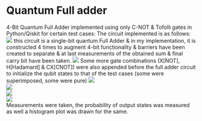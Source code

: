 # Quantum Full adder
4-Bit Quantum Full Adder implemented using only C-NOT &amp; Tofolli gates in Python/Qiskit for certain test cases:
The circuit implemented is as follows:  
![](https://upload.wikimedia.org/wikipedia/commons/0/0a/Quantum_Full_Adder.png?20210806154655)
this circuit is a single-bit quantum Full Adder & in my implementation, it is constructed 4 times to augment 4-bit functionality & barriers have been created to separate  & at last measurements of the obtained sum & final carry bit have been taken.
![](https://hackmd.io/_uploads/SysoIv7Dn.png)
Some more gate combinations (X[NOT], H[Hadamard] & CX[CNOT]) were also appended before the full adder circuit to initialize the qubit states to that of the test cases (some were superimposed, some were pure)
![](https://hackmd.io/_uploads/SyfDb1Xvn.png)  
![](https://hackmd.io/_uploads/SyfDb1Xvn.png)  
![](https://hackmd.io/_uploads/SyfDb1Xvn.png)  
![](https://hackmd.io/_uploads/SyfDb1Xvn.png)  
Measurements were taken, the probability of output states was measured as well a histogram plot was drawn for the same.
